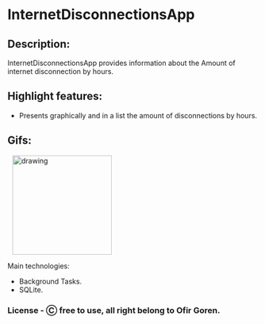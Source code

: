 # InternetDisconnectionsApp

## Description:

InternetDisconnectionsApp provides information about the Amount of internet disconnection by hours.



## Highlight features:


* Presents graphically and in a list the amount of disconnections by hours.

## Gifs:

<img src="https://user-images.githubusercontent.com/68231208/200637119-e5568d54-bffb-4992-8f88-5c398ba49143.gif" alt="drawing" width="200" hspace="10"/> 


Main technologies: 
* Background Tasks.
* SQLite.


### License - Ⓒ free to use, all right belong to Ofir Goren.
